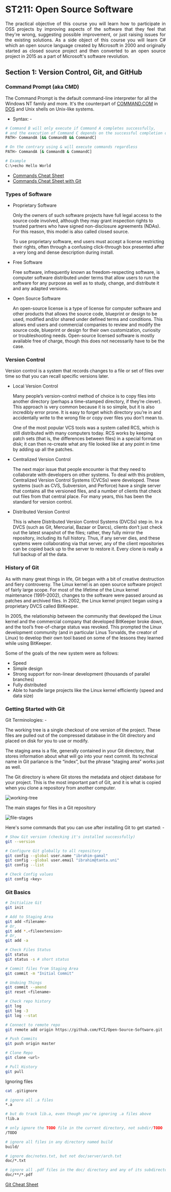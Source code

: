 # ST211: Open Source Software

<p align="justify">
The practical objective of this course you will learn how to participate in OSS projects
by improving aspects of the software that they feel that they're wrong, suggesting
possible improvement, or just raising issues for the existing solutions.
As a side object of this course you will learn C# which an open source language created by
Microsoft in 2000 and originally started as closed source project and then converted to
an open source project in 2015 as a part of Microsoft's software revolution.
</p>

## Section 1: Version Control, Git, and GitHub

### Command Prompt (aka CMD)

The Command Prompt is the default command-line interpreter for all the Windows NT family and more.
It's the counterpart of [COMMAND.COM](https://en.wikipedia.org/wiki/Disk_operating_system)
in [DOS](https://en.wikipedia.org/wiki/DOS) and Unix shells on Unix-like systems.

- Syntax: -

```bash
# Command B will only execute if Command A completes successfully,
# and the execution of Command C depends on the successful completion of Command B
PATH> CommandA [&& CommandB && CommandC]

# On the contrary using & will execute commands regardless
PATH> CommandA [& CommandB & CommandC]

# Example
C:\>echo Hello World
```

- [Commands Cheat Sheet](cmd.pdf)
- [Commands Cheat Sheet with Git](cmd-git.png)

### Types of Software

- Proprietary Software

  Only the owners of such software projects have full legal access to the source code involved,
  although they may grant inspection rights to trusted partners who have signed non-disclosure agreements (NDAs).
  For this reason, this model is also called closed source.

  To use proprietary software, end users must accept a license restricting their rights,
  often through a confusing click-through box presented after a very long and dense description during install.


- Free Software

  Free software, infrequently known as freedom-respecting software, is computer software distributed
  under terms that allow users to run the software for any purpose as well as to study, change, and distribute it and
  any adapted versions.


- Open Source Software

  An open-source license is a type of license for computer software and other
  products that allows the source code, blueprint or design to be used, modified
  and/or shared under defined terms and conditions. This allows end users and
  commercial companies to review and modify the source code, blueprint or design
  for their own customization, curiosity or troubleshooting needs. Open-source
  licensed software is mostly available free of charge, though this does not
  necessarily have to be the case.

### Version Control

Version control is a system that records changes to a file or set of files over time so that you can recall specific
versions later.

- Local Version Control

  Many people’s version-control method of choice is to copy files into another directory (perhaps a
  time-stamped directory, if they’re clever). This approach is very common because it is so simple, but
  it is also incredibly error prone. It is easy to forget which directory you’re in and accidentally write
  to the wrong file or copy over files you don’t mean to.

  One of the most popular VCS tools was a system called RCS, which is still distributed with many
  computers today. RCS works by keeping patch sets (that is, the differences between files) in a special
  format on disk; it can then re-create what any file looked like at any point in time by adding up all
  the patches.


- Centralized Version Control

  The next major issue that people encounter is that they need to collaborate with developers on
  other systems. To deal with this problem, Centralized Version Control Systems (CVCSs) were
  developed. These systems (such as CVS, Subversion, and Perforce) have a single server that contains
  all the versioned files, and a number of clients that check out files from that central place. For
  many years, this has been the standard for version control.


- Distributed Version Control

  This is where Distributed Version Control Systems (DVCSs) step in. In a DVCS (such as Git, Mercurial,
  Bazaar or Darcs), clients don’t just check out the latest snapshot of the files; rather, they fully
  mirror the repository, including its full history. Thus, if any server dies, and these systems were
  collaborating via that server, any of the client repositories can be copied back up to the server to
  restore it. Every clone is really a full backup of all the data.


### History of Git

As with many great things in life, Git began with a bit of creative destruction and fiery controversy.
The Linux kernel is an open source software project of fairly large scope. For most of the lifetime of
the Linux kernel maintenance (1991–2002), changes to the software were passed around as patches
and archived files. In 2002, the Linux kernel project began using a proprietary DVCS called
BitKeeper.

In 2005, the relationship between the community that developed the Linux kernel and the
commercial company that developed BitKeeper broke down, and the tool’s free-of-charge status
was revoked. This prompted the Linux development community (and in particular Linus Torvalds,
the creator of Linux) to develop their own tool based on some of the lessons they learned while
using BitKeeper.

Some of the goals of the new system were as follows:

- Speed
- Simple design
- Strong support for non-linear development (thousands of parallel branches)
- Fully distributed
- Able to handle large projects like the Linux kernel efficiently (speed and data size)

### Getting Started with Git

Git Terminologies: -

The working tree is a single checkout of one version of the project. These files are pulled out of the
compressed database in the Git directory and placed on disk for you to use or modify.

The staging area is a file, generally contained in your Git directory, that stores information about
what will go into your next commit. Its technical name in Git parlance is the “index”, but the phrase
“staging area” works just as well.

The Git directory is where Git stores the metadata and object database for your project. This is the
most important part of Git, and it is what is copied when you clone a repository from another
computer.

![working-tree](working-tree.png)

The main stages for files in a Git repository

![file-stages](git-files.png)

Here's some commands that you can use after installing Git to get started: -

```bash
# Show Git version (checking it's installed successfully)
git --version

# Configure Git globally to all repository
git config --global user.name "ibrahim-gamal"
git config --global user.email "ibrahim@tanta.uni"
git config --list

# Check Config values
git config <key>
```

### Git Basics

```bash
# Initialize Git
git init

# Add to Staging Area
git add <filename>
# Or,
git add *.<fileextension>
# Or,
git add -a

# Check Files Status
git status
git status -s # short status

# Commit files from Staging Area
git commit -m "Initial Commit"

# Undoing Things
git commit --amend
git reset <filename>

# Check repo history
git log
git log -3
git log --stat

# Connect to remote repo
git remote add origin https://github.com/FCI/Open-Source-Software.git

# Push Commits
git push origin master

# Clone Repo
git clone <url>

# Pull History
git pull
```

Ignoring files

```bash
cat .gitignore

# ignore all .a files
*.a

# but do track lib.a, even though you're ignoring .a files above
!lib.a

# only ignore the TODO file in the current directory, not subdir/TODO
/TODO

# ignore all files in any directory named build
build/

# ignore doc/notes.txt, but not doc/server/arch.txt
doc/*.txt

# ignore all .pdf files in the doc/ directory and any of its subdirectories
doc/**/*.pdf
```

[Git Cheat Sheet](git-cheat-sheet-education.pdf)